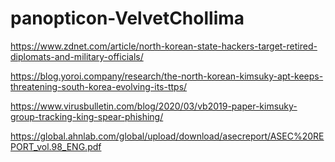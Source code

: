 # panopticon-VelvetChollima

https://www.zdnet.com/article/north-korean-state-hackers-target-retired-diplomats-and-military-officials/

https://blog.yoroi.company/research/the-north-korean-kimsuky-apt-keeps-threatening-south-korea-evolving-its-ttps/

https://www.virusbulletin.com/blog/2020/03/vb2019-paper-kimsuky-group-tracking-king-spear-phishing/

https://global.ahnlab.com/global/upload/download/asecreport/ASEC%20REPORT_vol.98_ENG.pdf
